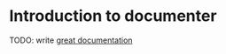 # Introduction to documenter

TODO: write [great documentation](http://jacobian.org/writing/what-to-write/)
